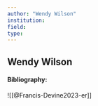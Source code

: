 ```yaml
---
author: "Wendy Wilson"
institution:
field:
type:
---
```


## Wendy Wilson
#### Bibliography:

![[@Francis-Devine2023-er]]